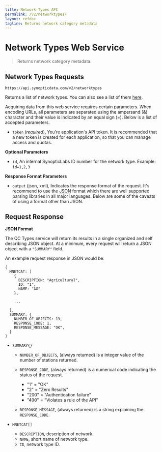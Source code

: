 ```yaml
---
title: Network Types API
permalink: /v2/networktypes/
layout: refdoc
tagline: Returns network category metadata
---
```


# Network Types Web Service

> Returns network category metadata.

## Network Types Requests

```
https://api.synopticdata.com/v2/networktypes
```

Returns a list of network types. You can also see a list of them [here][networktypes-lookup].

Acquiring data from this web service requires certain parameters. When encoding URLs, all parameters are separated using the ampersand (&) character and their value is indicated by an equal sign (=). Below is a list of accepted parameters.

* `token` (_required_), You're application's API token. It is recommended that a new token is created for each application, so that you can manage access and quotas.

**Optional Parameters**

* `id`, An internal SynopticLabs ID number for the network type. Example: `id=1,2,3`

**Response Format Parameters**

* `output` (json, xml), Indicates the response format of the request. It's recommend to use the [JSON][json] format which there are well supported parsing libraries in all major languages. Below are some of the caveats of using a format other than JSON.

## Request Response

**JSON Format**

The QC Types service will return its results in a single organized and self describing JSON object. At a minimum, every request will return a JSON object with a `"SUMMARY"` field.

An example request response in JSON would be:

```
{
  MNETCAT: [
    {
      DESCRIPTION: "Agricultural",
      ID: "1",
      NAME: "AG"
    },

    ...

  ],
  SUMMARY: {
    NUMBER_OF_OBJECTS: 13,
    RESPONSE_CODE: 1,
    RESPONSE_MESSAGE: "OK",
  }
}
```

* `SUMMARY{}`

  * `NUMBER_OF_OBJECTS`, (always returned) is a integer value of the number of stations returned.
  * `RESPONSE_CODE`, (always returned) is a numerical code indicating the status of the request.

    * "1" = "OK"
    * "2" = "Zero Results"
    * "200" = "Authentication failure"
    * "400" = "Violates a rule of the API"

  * `RESPONSE_MESSAGE`, (always returned) is a string explaining the `RESPONSE_CODE`.

* `MNETCAT[]`

  * `DESCRIPTION`, description of network.
  * `NAME`, short name of network type.
  * `ID`, network type ID.

<!-- References & URLs -->

[networktypes-lookup]: https://synopticlabs.org/demos/lookup/?lookup=networktypes
[json]: http://json.org/
